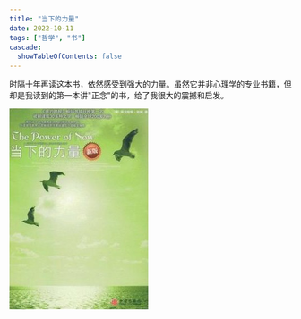 ```yaml
---
title: "当下的力量"
date: 2022-10-11
tags: ["哲学", "书"]
cascade:
  showTableOfContents: false
---
```

时隔十年再读这本书，依然感受到强大的力量。虽然它并非心理学的专业书籍，但却是我读到的第一本讲"正念"的书，给了我很大的震撼和启发。

![](now_cn.jpg)
